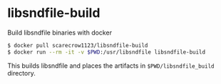 # libsndfile-build
Build libsndfile binaries with docker

```bash
$ docker pull scarecrow1123/libsndfile-build
$ docker run --rm -it -v $PWD:/usr/libsndfile libsndfile-build
```

This builds libsndfile and places the artifacts in `$PWD/libsndfile_build` directory.
